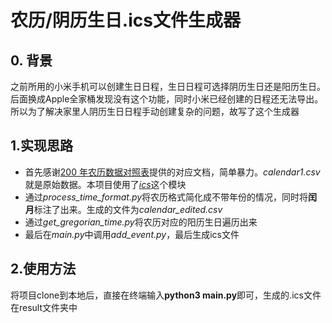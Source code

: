# 农历/阴历生日.ics文件生成器
## 0. 背景
之前所用的小米手机可以创建生日日程，生日日程可选择阴历生日还是阳历生日。后面换成Apple全家桶发现没有这个功能，同时小米已经创建的日程还无法导出。所以为了解决家里人阴历生日日程手动创建复杂的问题，故写了这个生成器
## 1.实现思路
- 首先感谢[200 年农历数据对照表](https://github.com/neten/Calendar--Lunar)提供的对应文档，简单暴力。*calendar1.csv*就是原始数据。本项目使用了[*ics*](https://pypi.org/project/ics/)这个模块
- 通过*process_time_format.py*将农历格式简化成不带年份的情况，同时将**闰月**标注了出来。生成的文件为*calendar_edited.csv*
- 通过*get_gregorian_time.py*将农历对应的阳历生日遍历出来
- 最后在*main.py*中调用*add_event.py*，最后生成ics文件
## 2.使用方法
将项目clone到本地后，直接在终端输入**python3 main.py**即可，生成的.ics文件在result文件夹中